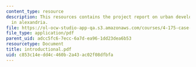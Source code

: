 ```yaml
---
content_type: resource
description: This resources contains the project report on urban development and analysis
  in alexandria.
file: https://ol-ocw-studio-app-qa.s3.amazonaws.com/courses/4-175-case-studies-in-city-form-fall-2005/c853c14edd4c460b2a43ac02f08dfbfa_introductional.pdf
file_type: application/pdf
parent_uid: adcc5fc6-7ecc-6a7d-ea96-1dd23dea6b53
resourcetype: Document
title: introductional.pdf
uid: c853c14e-dd4c-460b-2a43-ac02f08dfbfa
---
```

